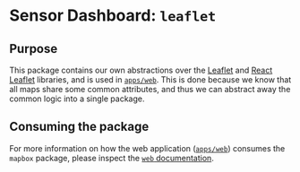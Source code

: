 # Sensor Dashboard: `leaflet`

## Purpose

This package contains our own abstractions over the [Leaflet](https://leafletjs.com/) and [React Leaflet](https://react-leaflet.js.org/) libraries, and is used in [`apps/web`](/apps/web). This is done because we know that all maps share some common attributes, and thus we can abstract away the common logic into a single package.

## Consuming the package

For more information on how the web application ([`apps/web`](/apps/web/)) consumes the `mapbox` package, please inspect the [`web` documentation](/apps/web/).
